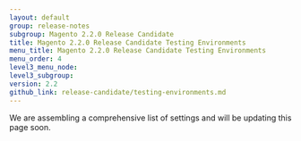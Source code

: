 ```yaml
---
layout: default
group: release-notes
subgroup: Magento 2.2.0 Release Candidate
title: Magento 2.2.0 Release Candidate Testing Environments
menu_title: Magento 2.2.0 Release Candidate Testing Environments
menu_order: 4
level3_menu_node: 
level3_subgroup: 
version: 2.2
github_link: release-candidate/testing-environments.md
---
```


We are assembling a comprehensive list of settings and will be updating this page soon. 



